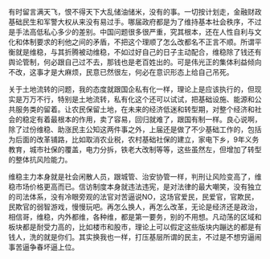 有时留言满天飞，恨不得天下大乱储油储米，没有的事。一切按计划走，金融财政基础民生和军警大权从来没有易过手。哪届政府都是为了维持基本社会秩序，不过是手法高低私心多少的差别。中国问题很多很严重，究其根本，还在人性自利与文化和体制要求的利他之间的矛盾，不把这个理顺了怎么改都名不正言不顺。所谓平衡就是维稳，与其折腾被动维稳，不如过好自己的日子主动配合，维稳除了钱还有舆论管制，何必跟自己过不去，那钱也是老百姓出的。可是伟光正的集体利益倾向不改，这事才是大麻烦，民意已然很左，何必在意识形态上给自己吊死。

关于土地流转的问题，我的态度就跟国企私有化一样，理论上是应该执行的，但现实是万万不行，特别是土地流转，私有化这个还可以试试，把基础设施、能源和公共服务类的留着。让农民保留土地，在未来的经济低迷和转型期，对整个经济和社会的稳定有着最根本的作用，卖了容易，回归就难了，跟国有制一样。 ​​​​良心说啊，除了过份维稳、助涨民主公知这两件事之外，上届还是做了不少基础工作的，包括为后面的改革铺路，比如取消农业税，农村基础社保的建立，家电下乡，9年义务教育，城市社保的覆盖，电力分拆，铁老大改制等等，这些虽然左，但增加了转型的整体抗风险能力。

维稳主力本身就是社会闲散人员，跟城管、治安协管一样，判刑让风险变高了，维稳市场价格更高而已。信访制度本身就违法违宪，是对法律的最大嘲笑，没有独立的司法体系，没有冷眼旁观的法官对苦逼说NO，这场官爱民，民爱官，官欺民，民欺官的弱智游戏，慢慢玩吧。 ​​​​再怎么换人，再怎么改革，无论是经济还是政治，相信哥，维稳，内外都维，各种维，都是第一要务，别的不用想。凡动荡的区域和板块都是耐受力高的，比如楼市和股市，理论上可以假定这些版块内蹦达的都是有钱人，洗的就是你们。其实换我也一样，打压基层所谓的民主，不过是不想穷逼闹事苦逼争春坏逼上位。

